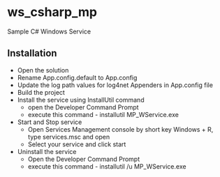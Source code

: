 ws_csharp_mp
===========

Sample C# Windows Service

## Installation ##

- Open the solution
- Rename App.config.default to App.config
- Update the log path values for log4net Appenders in App.config file
- Build the project
- Install the service using InstallUtil command
  - open the Developer Command Prompt
  - execute this command - installutil MP_WService.exe
- Start and Stop service
  - Open Services Management console by short key Windows + R, type services.msc and open
  - Select your service and click start
- Uninstall the service
  - Open the Developer Command Prompt
  - execute this command - installutil /u MP_WService.exe
